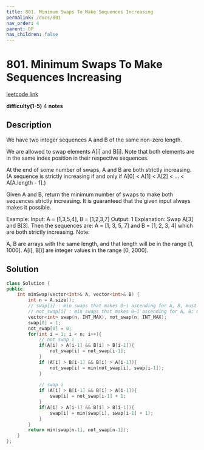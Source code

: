 ```yaml
---
title: 801. Minimum Swaps To Make Sequences Increasing
permalink: /docs/801
nav_order: 4
parent: DP
has_children: false
---
```

# 801. Minimum Swaps To Make Sequences Increasing
[leetcode link](https://leetcode.com/problems/minimum-swaps-to-make-sequences-increasing/)

**difficulty(1-5)** 
4
**notes**   

## Description
We have two integer sequences A and B of the same non-zero length.

We are allowed to swap elements A[i] and B[i].  Note that both elements are in the same index position in their respective sequences.

At the end of some number of swaps, A and B are both strictly increasing.  (A sequence is strictly increasing if and only if A[0] < A[1] < A[2] < ... < A[A.length - 1].)

Given A and B, return the minimum number of swaps to make both sequences strictly increasing.  It is guaranteed that the given input always makes it possible.

Example:
Input: A = [1,3,5,4], B = [1,2,3,7]
Output: 1
Explanation: 
Swap A[3] and B[3].  Then the sequences are:
A = [1, 3, 5, 7] and B = [1, 2, 3, 4]
which are both strictly increasing.
Note:

A, B are arrays with the same length, and that length will be in the range [1, 1000].
A[i], B[i] are integer values in the range [0, 2000].

## Solution

```c++
class Solution {
public:
    int minSwap(vector<int>& A, vector<int>& B) {
        int n = A.size();
        // swap[i] : min swaps that makes 0~i ascending for A, B, must swap i
        // not_swap[i] : min swaps that makes 0~i ascending for A, B; must NOT swap i
        vector<int> swap(n, INT_MAX), not_swap(n, INT_MAX);
        swap[0] = 1;
        not_swap[0] = 0;
        for(int i = 1; i < n; i++){
            // not swap i
            if(A[i] > A[i-1] && B[i] > B[i-1]){
                not_swap[i] = not_swap[i-1];
            }
            if (A[i] > B[i-1] && B[i] > A[i-1]){
                not_swap[i] = min(not_swap[i], swap[i-1]);
            }
                
            // swap i
            if (A[i] > B[i-1] && B[i] > A[i-1]){
                swap[i] = not_swap[i-1] + 1;
            }
            if(A[i] > A[i-1] && B[i] > B[i-1]){
                swap[i] = min(swap[i], swap[i-1] + 1);
            }
        }
        return min(swap[n-1], not_swap[n-1]);        
    }
};
```